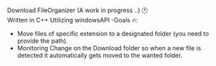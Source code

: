 Download FileOrganizer (A work in progress ..) 🕐<br/>
Written in C++ Utilizing windowsAPI
 -Goals 🔥:<br/>
 <ul>
  <li>Move files of specific extension to a designated folder (you need to provide the path).<br/></li>  
  <li>Monitoring Change on the Download folder so when a new file is detected it automatically gets moved to the wanted folder.</li>   
 </ul>
    
 
